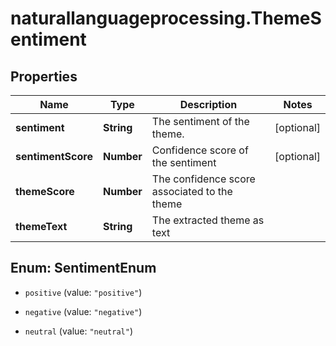 # naturallanguageprocessing.ThemeSentiment

## Properties

Name | Type | Description | Notes
------------ | ------------- | ------------- | -------------
**sentiment** | **String** | The sentiment of the theme. | [optional] 
**sentimentScore** | **Number** | Confidence score of the sentiment | [optional] 
**themeScore** | **Number** | The confidence score associated to the theme | 
**themeText** | **String** | The extracted theme as text | 



## Enum: SentimentEnum


* `positive` (value: `"positive"`)

* `negative` (value: `"negative"`)

* `neutral` (value: `"neutral"`)




